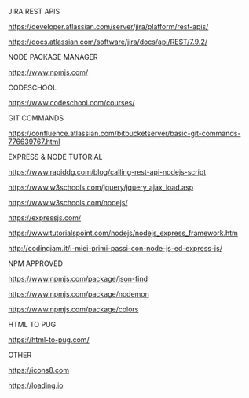 JIRA REST APIS

https://developer.atlassian.com/server/jira/platform/rest-apis/

https://docs.atlassian.com/software/jira/docs/api/REST/7.9.2/

NODE PACKAGE MANAGER

https://www.npmjs.com/

CODESCHOOL 

https://www.codeschool.com/courses/

GIT COMMANDS

https://confluence.atlassian.com/bitbucketserver/basic-git-commands-776639767.html

EXPRESS & NODE TUTORIAL

https://www.rapiddg.com/blog/calling-rest-api-nodejs-script

https://www.w3schools.com/jquery/jquery_ajax_load.asp

https://www.w3schools.com/nodejs/

https://expressjs.com/

https://www.tutorialspoint.com/nodejs/nodejs_express_framework.htm

http://codingjam.it/i-miei-primi-passi-con-node-js-ed-express-js/

NPM APPROVED

https://www.npmjs.com/package/json-find

https://www.npmjs.com/package/nodemon

https://www.npmjs.com/package/colors

HTML TO PUG

https://html-to-pug.com/

OTHER

https://icons8.com

https://loading.io